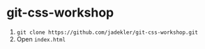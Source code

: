 # git-css-workshop

1. `git clone https://github.com/jadekler/git-css-workshop.git`
1. Open `index.html`
